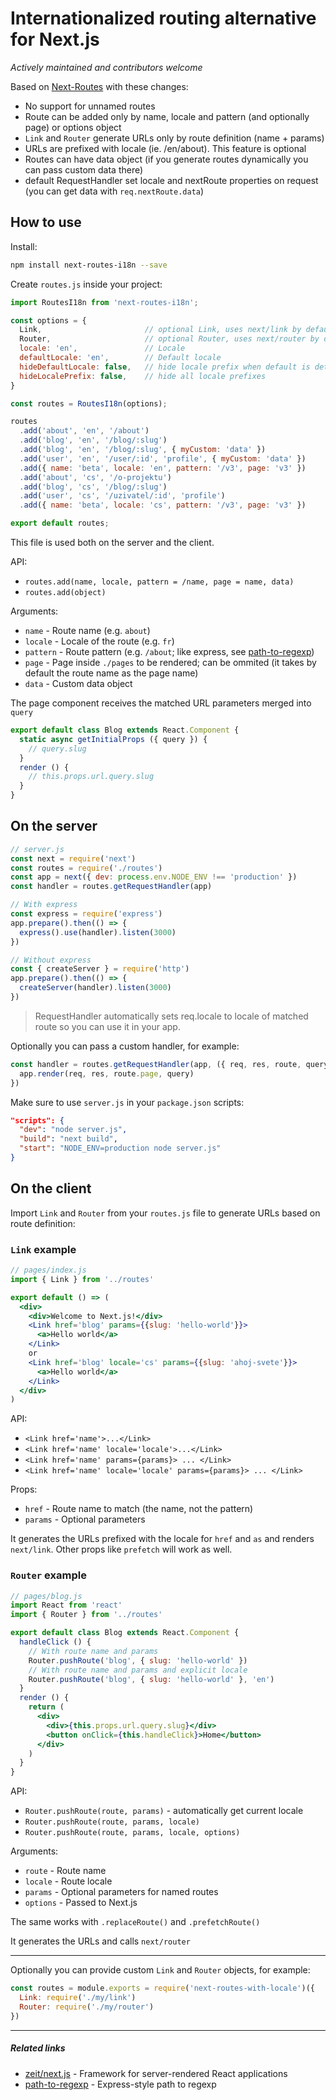 # Internationalized routing alternative for Next.js

*Actively maintained and contributors welcome*

Based on [Next-Routes](https://github.com/fridays/next-routes) with these changes:

- No support for unnamed routes
- Route can be added only by name, locale and pattern (and optionally page) or options object
- `Link` and `Router` generate URLs only by route definition (name + params)
- URLs are prefixed with locale (ie. /en/about). This feature is optional
- Routes can have data object (if you generate routes dynamically you can pass custom data there)
- default RequestHandler set locale and nextRoute properties on request (you can get data with ```req.nextRoute.data```) 

## How to use

Install:

```bash
npm install next-routes-i18n --save
```

Create `routes.js` inside your project:

```javascript
import RoutesI18n from 'next-routes-i18n';

const options = {
  Link,                       // optional Link, uses next/link by default
  Router,                     // optional Router, uses next/router by default
  locale: 'en',               // Locale
  defaultLocale: 'en',        // Default locale
  hideDefaultLocale: false,   // hide locale prefix when default is detected
  hideLocalePrefix: false,    // hide all locale prefixes
}

const routes = RoutesI18n(options);

routes
  .add('about', 'en', '/about')
  .add('blog', 'en', '/blog/:slug')
  .add('blog', 'en', '/blog/:slug', { myCustom: 'data' })
  .add('user', 'en', '/user/:id', 'profile', { myCustom: 'data' })
  .add({ name: 'beta', locale: 'en', pattern: '/v3', page: 'v3' })
  .add('about', 'cs', '/o-projektu')
  .add('blog', 'cs', '/blog/:slug')
  .add('user', 'cs', '/uzivatel/:id', 'profile')
  .add({ name: 'beta', locale: 'cs', pattern: '/v3', page: 'v3' })

export default routes;
```

This file is used both on the server and the client.

API:

- `routes.add(name, locale, pattern = /name, page = name, data)`
- `routes.add(object)`

Arguments:

- `name` - Route name (e.g. `about`)
- `locale` - Locale of the route (e.g. `fr`)
- `pattern` - Route pattern (e.g. `/about`; like express, see [path-to-regexp](https://github.com/pillarjs/path-to-regexp))
- `page` - Page inside `./pages` to be rendered; can be ommited (it takes by default the route name as the page name)
- `data` - Custom data object

The page component receives the matched URL parameters merged into `query`

```javascript
export default class Blog extends React.Component {
  static async getInitialProps ({ query }) {
    // query.slug
  }
  render () {
    // this.props.url.query.slug
  }
}
```

## On the server

```javascript
// server.js
const next = require('next')
const routes = require('./routes')
const app = next({ dev: process.env.NODE_ENV !== 'production' })
const handler = routes.getRequestHandler(app)

// With express
const express = require('express')
app.prepare().then(() => {
  express().use(handler).listen(3000)
})

// Without express
const { createServer } = require('http')
app.prepare().then(() => {
  createServer(handler).listen(3000)
})
```

> RequestHandler automatically sets req.locale to locale of matched route so you can use it in your app.

Optionally you can pass a custom handler, for example:

```javascript
const handler = routes.getRequestHandler(app, ({ req, res, route, query }) => {
  app.render(req, res, route.page, query)
})
```

Make sure to use `server.js` in your `package.json` scripts:

```json
"scripts": {
  "dev": "node server.js",
  "build": "next build",
  "start": "NODE_ENV=production node server.js"
}
```

## On the client

Import `Link` and `Router` from your `routes.js` file to generate URLs based on route definition:

### `Link` example

```jsx
// pages/index.js
import { Link } from '../routes'

export default () => (
  <div>
    <div>Welcome to Next.js!</div>
    <Link href='blog' params={{slug: 'hello-world'}}>
      <a>Hello world</a>
    </Link>
    or
    <Link href='blog' locale='cs' params={{slug: 'ahoj-svete'}}>
      <a>Hello world</a>
    </Link>
  </div>
)
```

API:

- `<Link href='name'>...</Link>`
- `<Link href='name' locale='locale'>...</Link>`
- `<Link href='name' params={params}> ... </Link>`
- `<Link href='name' locale='locale' params={params}> ... </Link>`

Props:

- `href` - Route name to match (the name, not the pattern)
- `params` - Optional parameters

It generates the URLs prefixed with the locale for `href` and `as` and renders `next/link`. Other props like `prefetch` will work as well.

### `Router` example

```jsx
// pages/blog.js
import React from 'react'
import { Router } from '../routes'

export default class Blog extends React.Component {
  handleClick () {
    // With route name and params
    Router.pushRoute('blog', { slug: 'hello-world' })
    // With route name and params and explicit locale
    Router.pushRoute('blog', { slug: 'hello-world' }, 'en')
  }
  render () {
    return (
      <div>
        <div>{this.props.url.query.slug}</div>
        <button onClick={this.handleClick}>Home</button>
      </div>
    )
  }
}
```

API:

- `Router.pushRoute(route, params)` - automatically get current locale
- `Router.pushRoute(route, params, locale)`
- `Router.pushRoute(route, params, locale, options)`

Arguments:

- `route` - Route name
- `locale` - Route locale
- `params` - Optional parameters for named routes
- `options` - Passed to Next.js

The same works with `.replaceRoute()` and `.prefetchRoute()`

It generates the URLs and calls `next/router`

---

Optionally you can provide custom `Link` and `Router` objects, for example:

```javascript
const routes = module.exports = require('next-routes-with-locale')({
  Link: require('./my/link')
  Router: require('./my/router')
})
```

---

##### Related links

- [zeit/next.js](https://github.com/zeit/next.js) - Framework for server-rendered React applications
- [path-to-regexp](https://github.com/pillarjs/path-to-regexp) - Express-style path to regexp
